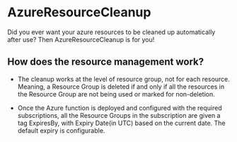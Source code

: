 # AzureResourceCleanup
Did you ever want your azure resources to be cleaned up automatically after use? Then AzureResourceCleanup is for you!

## How does the resource management work?
- The cleanup works at the level of resource group, not for each resource. Meaning, a Resource Group is deleted if and only if all the resources in the Resource Group are not being used or marked for non-deletion.

- Once the Azure function is deployed and configured with the required subscriptions, all the Resource Groups in the subscription are given a tag ExpiresBy, with Expiry Date(in UTC) based on the current date. The default expiry is configurable. 
